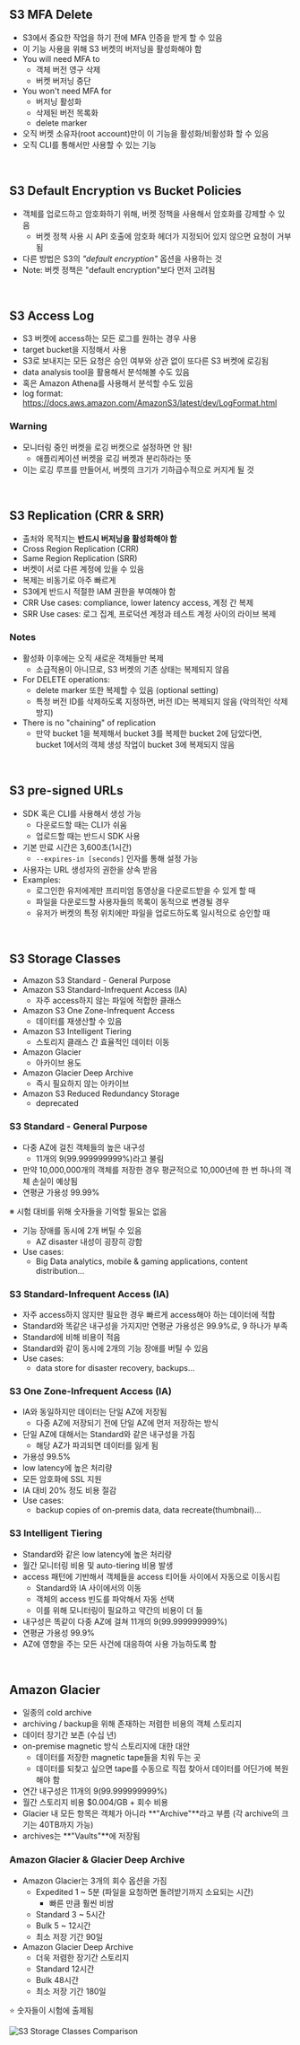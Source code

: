 ## S3 MFA Delete

- S3에서 중요한 작업을 하기 전에 MFA 인증을 받게 할 수 있음
- 이 기능 사용을 위해 S3 버켓의 버저닝을 활성화해야 함
- You will need MFA to
  - 객체 버전 영구 삭제
  - 버켓 버저닝 중단
- You won't need MFA for
  - 버저닝 활성화
  - 삭제된 버전 목록화
  - delete marker
- 오직 버켓 소유자(root account)만이 이 기능을 활성화/비활성화 할 수 있음
- 오직 CLI를 통해서만 사용할 수 있는 기능

<br>

## S3 Default Encryption vs Bucket Policies

- 객체를 업로드하고 암호화하기 위해, 버켓 정책을 사용해서 암호화를 강제할 수 있음
  - 버켓 정책 사용 시 API 호출에 암호화 헤더가 지정되어 있지 않으면 요청이 거부됨
- 다른 방법은 S3의 _"default encryption"_ 옵션을 사용하는 것
- Note: 버켓 정책은 "default encryption"보다 먼저 고려됨

<br>

## S3 Access Log

- S3 버켓에 access하는 모든 로그를 원하는 경우 사용
- target bucket을 지정해서 사용
- S3로 보내지는 모든 요청은 승인 여부와 상관 없이 또다른 S3 버켓에 로깅됨
- data analysis tool을 활용해서 분석해볼 수도 있음
- 혹은 Amazon Athena를 사용해서 분석할 수도 있음
- log format: https://docs.aws.amazon.com/AmazonS3/latest/dev/LogFormat.html

### Warning

- 모니터링 중인 버켓을 로깅 버켓으로 설정하면 안 됨!
  - 애플리케이션 버켓을 로깅 버켓과 분리하라는 뜻
- 이는 로깅 루프를 만들어서, 버켓의 크기가 기하급수적으로 커지게 될 것

<br>

## S3 Replication (CRR & SRR)

- 출처와 목적지는 **반드시 버저닝을 활성화해야 함**
- Cross Region Replication (CRR)
- Same Region Replication (SRR)
- 버켓이 서로 다른 계정에 있을 수 있음
- 복제는 비동기로 아주 빠르게
- S3에게 반드시 적절한 IAM 권한을 부여해야 함
- CRR Use cases: compliance, lower latency access, 계정 간 복제
- SRR Use cases: 로그 집계, 프로덕션 계정과 테스트 계정 사이의 라이브 복제

### Notes

- 활성화 이후에는 오직 새로운 객체들만 복제
  - 소급적용이 아니므로, S3 버켓의 기존 상태는 복제되지 않음
- For DELETE operations:
  - delete marker 또한 복제할 수 있음 (optional setting)
  - 특정 버전 ID를 삭제하도록 지정하면, 버전 ID는 복제되지 않음 (악의적인 삭제 방지)
- There is no "chaining" of replication
  - 만약 bucket 1을 복제해서 bucket 3를 복제한 bucket 2에 담았다면,<br>bucket 1에서의 객체 생성 작업이 bucket 3에 복제되지 않음

<br>

## S3 pre-signed URLs

- SDK 혹은 CLI를 사용해서 생성 가능
  - 다운로드할 때는 CLI가 쉬움
  - 업로드할 때는 반드시 SDK 사용
- 기본 만료 시간은 3,600초(1시간)
  - `--expires-in [seconds]` 인자를 통해 설정 가능
- 사용자는 URL 생성자의 권한을 상속 받음
- Examples:
  - 로그인한 유저에게만 프리미엄 동영상을 다운로드받을 수 있게 할 때
  - 파일을 다운로드할 사용자들의 목록이 동적으로 변경될 경우
  - 유저가 버켓의 특정 위치에만 파일을 업로드하도록 일시적으로 승인할 때

<br>

## S3 Storage Classes

- Amazon S3 Standard - General Purpose
- Amazon S3 Standard-Infrequent Access (IA)
  - 자주 access하지 않는 파일에 적합한 클래스
- Amazon S3 One Zone-Infrequent Access
  - 데이터를 재생산할 수 있음
- Amazon S3 Intelligent Tiering
  - 스토리지 클래스 간 효율적인 데이터 이동
- Amazon Glacier
  - 아카이브 용도
- Amazon Glacier Deep Archive
  - 즉시 필요하지 않는 아카이브
- Amazon S3 Reduced Redundancy Storage
  - deprecated

### S3 Standard - General Purpose

- 다중 AZ에 걸친 객체들의 높은 내구성
  - 11개의 9(99.999999999%)라고 불림
- 만약 10,000,000개의 객체를 저장한 경우 평균적으로 10,000년에 한 번 하나의 객체 손실이 예상됨
- 연평균 가용성 99.99%

※ 시험 대비를 위해 숫자들을 기억할 필요는 없음

- 기능 장애를 동시에 2개 버틸 수 있음
  - AZ disaster 내성이 굉장히 강함
- Use cases:
  - Big Data analytics, mobile & gaming applications, content distribution...

### S3 Standard-Infrequent Access (IA)

- 자주 access하지 않지만 필요한 경우 빠르게 access해야 하는 데이터에 적합
- Standard와 똑같은 내구성을 가지지만 연평균 가용성은 99.9%로, 9 하나가 부족
- Standard에 비해 비용이 적음
- Standard와 같이 동시에 2개의 기능 장애를 버틸 수 있음
- Use cases:
  - data store for disaster recovery, backups...

### S3 One Zone-Infrequent Access (IA)

- IA와 동일하지만 데이터는 단일 AZ에 저장됨
  - 다중 AZ에 저장되기 전에 단일 AZ에 먼저 저장하는 방식
- 단일 AZ에 대해서는 Standard와 같은 내구성을 가짐
  - 해당 AZ가 파괴되면 데이터를 잃게 됨
- 가용성 99.5%
- low latency에 높은 처리량
- 모든 암호화에 SSL 지원
- IA 대비 20% 정도 비용 절감
- Use cases:
  - backup copies of on-premis data, data recreate(thumbnail)...

### S3 Intelligent Tiering

- Standard와 같은 low latency에 높은 처리량
- 월간 모니터링 비용 및 auto-tiering 비용 발생
- access 패턴에 기반해서 객체들을 access 티어들 사이에서 자동으로 이동시킴
  - Standard와 IA 사이에서의 이동
  - 객체의 access 빈도를 파악해서 자동 선택
  - 이를 위해 모니터링이 필요하고 약간의 비용이 더 듦
- 내구성은 똑같이 다중 AZ에 걸쳐 11개의 9(99.999999999%)
- 연평균 가용성 99.9%
- AZ에 영향을 주는 모든 사건에 대응하여 사용 가능하도록 함

<br>

## Amazon Glacier

- 일종의 cold archive
- archiving / backup을 위해 존재하는 저렴한 비용의 객체 스토리지
- 데이터 장기간 보존 (수십 년)
- on-premise magnetic 방식 스토리지에 대한 대안
  - 데이터를 저장한 magnetic tape들을 치워 두는 곳
  - 데이터를 되찾고 싶으면 tape를 수동으로 직접 찾아서 데이터를 어딘가에 복원해야 함
- 연간 내구성은 11개의 9(99.999999999%)
- 월간 스토리지 비용 $0.004/GB + 회수 비용
- Glacier 내 모든 항목은 객체가 아니라 **"Archive"**라고 부름 (각 archive의 크기는 40TB까지 가능)
- archives는 **"Vaults"**에 저장됨

### Amazon Glacier & Glacier Deep Archive

- Amazon Glacier는 3개의 회수 옵션을 가짐
  - Expedited 1 ~ 5분 (파일을 요청하면 돌려받기까지 소요되는 시간)
    - 빠른 만큼 훨씬 비쌈
  - Standard 3 ~ 5시간
  - Bulk 5 ~ 12시간
  - 최소 저장 기간 90일
- Amazon Glacier Deep Archive
  - 더욱 저렴한 장기간 스토리지
  - Standard 12시간
  - Bulk 48시간
  - 최소 저장 기간 180일

⭐ 숫자들이 시험에 출제됨

![S3 Storage Classes Comparison](https://user-images.githubusercontent.com/75058239/214697322-486ee548-db8c-4fed-8e45-28e756e5716a.png)

